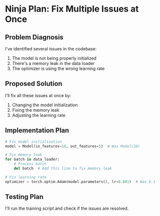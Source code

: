 # Ninja Plan: Fix Multiple Issues at Once

## Problem Diagnosis

I've identified several issues in the codebase:

1. The model is not being properly initialized
2. There's a memory leak in the data loader
3. The optimizer is using the wrong learning rate

## Proposed Solution

I'll fix all these issues at once by:

1. Changing the model initialization
2. Fixing the memory leak
3. Adjusting the learning rate

## Implementation Plan

```python
# Fix model initialization
model = Model(in_features=10, out_features=5)  # Was Model(10)

# Fix memory leak
for batch in data_loader:
    # Process batch
    del batch  # Add this line to fix memory leak

# Fix learning rate
optimizer = torch.optim.Adam(model.parameters(), lr=0.001)  # Was 0.1
```

## Testing Plan

I'll run the training script and check if the issues are resolved.
